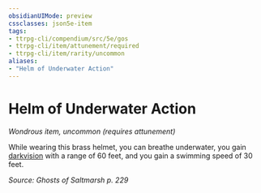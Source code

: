 ```yaml
---
obsidianUIMode: preview
cssclasses: json5e-item
tags:
- ttrpg-cli/compendium/src/5e/gos
- ttrpg-cli/item/attunement/required
- ttrpg-cli/item/rarity/uncommon
aliases: 
- "Helm of Underwater Action"
---
```

# Helm of Underwater Action
*Wondrous item, uncommon (requires attunement)*  



While wearing this brass helmet, you can breathe underwater, you gain [darkvision](2-Mechanics/CLI/rules/senses.md#Darkvision) with a range of 60 feet, and you gain a swimming speed of 30 feet.

*Source: Ghosts of Saltmarsh p. 229*